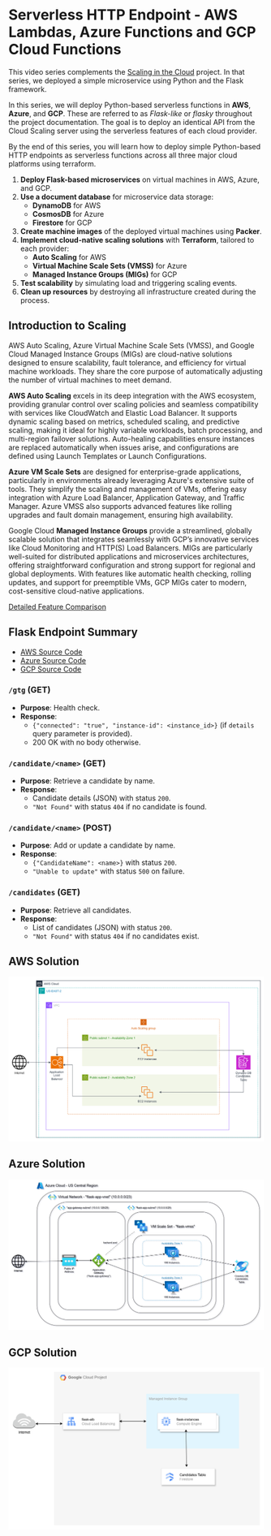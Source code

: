 # Serverless HTTP Endpoint - AWS Lambdas, Azure Functions and GCP Cloud Functions

This video series complements the [Scaling in the Cloud](https://github.com/mamonaco1973/cloud-scaling-intro/blob/main/README.md) project. In that series, we deployed a simple microservice using Python and the Flask framework.

In this series, we will deploy Python-based serverless functions in **AWS**, **Azure**, and **GCP**. These are referred to as *Flask-like* or *flasky* throughout the project documentation. The goal is to deploy an identical API from the Cloud Scaling server using the serverless features of each cloud provider.

By the end of this series, you will learn how to deploy simple Python-based HTTP endpoints as serverless functions across all three major cloud platforms using terraform.

1. **Deploy Flask-based microservices** on virtual machines in AWS, Azure, and GCP.
2. **Use a document database** for microservice data storage:
   - **DynamoDB** for AWS
   - **CosmosDB** for Azure
   - **Firestore** for GCP
3. **Create machine images** of the deployed virtual machines using **Packer**.
4. **Implement cloud-native scaling solutions** with **Terraform**, tailored to each provider:
   - **Auto Scaling** for AWS
   - **Virtual Machine Scale Sets (VMSS)** for Azure
   - **Managed Instance Groups (MIGs)** for GCP
5. **Test scalability** by simulating load and triggering scaling events.
6. **Clean up resources** by destroying all infrastructure created during the process.
  
## Introduction to Scaling

AWS Auto Scaling, Azure Virtual Machine Scale Sets (VMSS), and Google Cloud Managed Instance Groups (MIGs) are cloud-native solutions designed to ensure scalability, fault tolerance, and efficiency for virtual machine workloads. They share the core purpose of automatically adjusting the number of virtual machines to meet demand.

**AWS Auto Scaling** excels in its deep integration with the AWS ecosystem, providing granular control over scaling policies and seamless compatibility with services like CloudWatch and Elastic Load Balancer. It supports dynamic scaling based on metrics, scheduled scaling, and predictive scaling, making it ideal for highly variable workloads, batch processing, and multi-region failover solutions. Auto-healing capabilities ensure instances are replaced automatically when issues arise, and configurations are defined using Launch Templates or Launch Configurations.

**Azure VM Scale Sets** are designed for enterprise-grade applications, particularly in environments already leveraging Azure's extensive suite of tools. They simplify the scaling and management of VMs, offering easy integration with Azure Load Balancer, Application Gateway, and Traffic Manager. Azure VMSS also supports advanced features like rolling upgrades and fault domain management, ensuring high availability. 

Google Cloud **Managed Instance Groups** provide a streamlined, globally scalable solution that integrates seamlessly with GCP’s innovative services like Cloud Monitoring and HTTP(S) Load Balancers. MIGs are particularly well-suited for distributed applications and microservices architectures, offering straightforward configuration and strong support for regional and global deployments. With features like automatic health checking, rolling updates, and support for preemptible VMs, GCP MIGs cater to modern, cost-sensitive cloud-native applications.

[Detailed Feature Comparison](./Comparison.md)

## Flask Endpoint Summary

- [AWS Source Code](https://github.com/mamonaco1973/aws-flask-asg/blob/main/02-packer/scripts/app.py)
- [Azure Source Code](https://github.com/mamonaco1973/azure-flask-vmss/blob/main/02-packer/scripts/app.py)
- [GCP Source Code](https://github.com/mamonaco1973/gcp-flask-mig/blob/main/01-packer/scripts/app.py)

### `/gtg` (GET)
- **Purpose**: Health check.
- **Response**: 
  - `{"connected": "true", "instance-id": <instance_id>}` (if `details` query parameter is provided).
  - 200 OK with no body otherwise.

### `/candidate/<name>` (GET)
- **Purpose**: Retrieve a candidate by name.
- **Response**: 
  - Candidate details (JSON) with status `200`.
  - `"Not Found"` with status `404` if no candidate is found.

### `/candidate/<name>` (POST)
- **Purpose**: Add or update a candidate by name.
- **Response**: 
  - `{"CandidateName": <name>}` with status `200`.
  - `"Unable to update"` with status `500` on failure.

### `/candidates` (GET)
- **Purpose**: Retrieve all candidates.
- **Response**: 
  - List of candidates (JSON) with status `200`.
  - `"Not Found"` with status `404` if no candidates exist.

## AWS Solution

![AWS diagram](aws-flask-asg.png)

## Azure Solution

![AWS diagram](azure-flask-vmss.png)

## GCP Solution

![AWS diagram](gcp-flask-mig.png)
